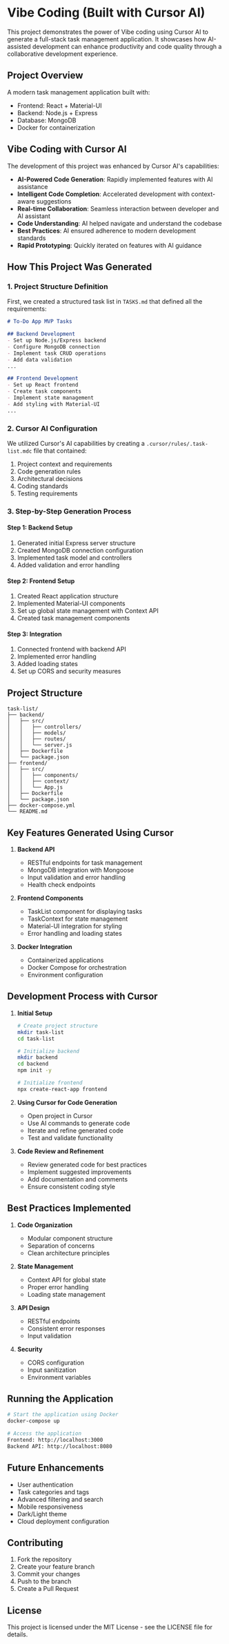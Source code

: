# Vibe Coding (Built with Cursor AI)

This project demonstrates the power of Vibe coding using Cursor AI to generate a full-stack task management application. It showcases how AI-assisted development can enhance productivity and code quality through a collaborative development experience.

## Project Overview

A modern task management application built with:
- Frontend: React + Material-UI
- Backend: Node.js + Express
- Database: MongoDB
- Docker for containerization

## Vibe Coding with Cursor AI

The development of this project was enhanced by Cursor AI's capabilities:

- **AI-Powered Code Generation**: Rapidly implemented features with AI assistance
- **Intelligent Code Completion**: Accelerated development with context-aware suggestions
- **Real-time Collaboration**: Seamless interaction between developer and AI assistant
- **Code Understanding**: AI helped navigate and understand the codebase
- **Best Practices**: AI ensured adherence to modern development standards
- **Rapid Prototyping**: Quickly iterated on features with AI guidance

## How This Project Was Generated

### 1. Project Structure Definition

First, we created a structured task list in `TASKS.md` that defined all the requirements:

```markdown
# To-Do App MVP Tasks

## Backend Development
- Set up Node.js/Express backend
- Configure MongoDB connection
- Implement task CRUD operations
- Add data validation
...

## Frontend Development
- Set up React frontend
- Create task components
- Implement state management
- Add styling with Material-UI
...
```

### 2. Cursor AI Configuration

We utilized Cursor's AI capabilities by creating a `.cursor/rules/.task-list.mdc` file that contained:

1. Project context and requirements
2. Code generation rules
3. Architectural decisions
4. Coding standards
5. Testing requirements

### 3. Step-by-Step Generation Process

#### Step 1: Backend Setup
1. Generated initial Express server structure
2. Created MongoDB connection configuration
3. Implemented task model and controllers
4. Added validation and error handling

#### Step 2: Frontend Setup
1. Created React application structure
2. Implemented Material-UI components
3. Set up global state management with Context API
4. Created task management components

#### Step 3: Integration
1. Connected frontend with backend API
2. Implemented error handling
3. Added loading states
4. Set up CORS and security measures

## Project Structure

```
task-list/
├── backend/
│   ├── src/
│   │   ├── controllers/
│   │   ├── models/
│   │   ├── routes/
│   │   └── server.js
│   ├── Dockerfile
│   └── package.json
├── frontend/
│   ├── src/
│   │   ├── components/
│   │   ├── context/
│   │   └── App.js
│   ├── Dockerfile
│   └── package.json
├── docker-compose.yml
└── README.md
```

## Key Features Generated Using Cursor

1. **Backend API**
   - RESTful endpoints for task management
   - MongoDB integration with Mongoose
   - Input validation and error handling
   - Health check endpoints

2. **Frontend Components**
   - TaskList component for displaying tasks
   - TaskContext for state management
   - Material-UI integration for styling
   - Error handling and loading states

3. **Docker Integration**
   - Containerized applications
   - Docker Compose for orchestration
   - Environment configuration

## Development Process with Cursor

1. **Initial Setup**
   ```bash
   # Create project structure
   mkdir task-list
   cd task-list
   
   # Initialize backend
   mkdir backend
   cd backend
   npm init -y
   
   # Initialize frontend
   npx create-react-app frontend
   ```

2. **Using Cursor for Code Generation**
   - Open project in Cursor
   - Use AI commands to generate code
   - Iterate and refine generated code
   - Test and validate functionality

3. **Code Review and Refinement**
   - Review generated code for best practices
   - Implement suggested improvements
   - Add documentation and comments
   - Ensure consistent coding style

## Best Practices Implemented

1. **Code Organization**
   - Modular component structure
   - Separation of concerns
   - Clean architecture principles

2. **State Management**
   - Context API for global state
   - Proper error handling
   - Loading state management

3. **API Design**
   - RESTful endpoints
   - Consistent error responses
   - Input validation

4. **Security**
   - CORS configuration
   - Input sanitization
   - Environment variables

## Running the Application

```bash
# Start the application using Docker
docker-compose up

# Access the application
Frontend: http://localhost:3000
Backend API: http://localhost:8080
```

## Future Enhancements

- User authentication
- Task categories and tags
- Advanced filtering and search
- Mobile responsiveness
- Dark/Light theme
- Cloud deployment configuration

## Contributing

1. Fork the repository
2. Create your feature branch
3. Commit your changes
4. Push to the branch
5. Create a Pull Request

## License

This project is licensed under the MIT License - see the LICENSE file for details. 